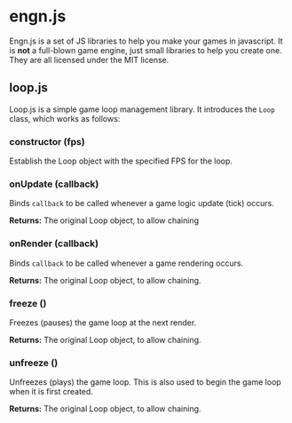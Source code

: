 # engn.js
Engn.js is a set of JS libraries to help you make your games in javascript.
It is **not** a full-blown game engine, just small libraries to help you create one.
They are all licensed under the MIT license.

## loop.js
Loop.js is a simple game loop management library.
It introduces the `Loop` class, which works as follows:

### constructor (fps)
Establish the Loop object with the specified FPS for the loop.

### onUpdate (callback)
Binds `callback` to be called whenever a game logic update (tick) occurs.

**Returns:** The original Loop object, to allow chaining

### onRender (callback)
Binds `callback` to be called whenever a game rendering occurs.

**Returns:** The original Loop object, to allow chaining.

### freeze ()
Freezes (pauses) the game loop at the next render.

**Returns:** The original Loop object, to allow chaining.

### unfreeze ()
Unfreezes (plays) the game loop. This is also used to begin the game loop when it is first created.

**Returns:** The original Loop object, to allow chaining.
